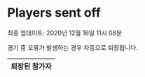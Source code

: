 # Players sent off
최종 업데이트: 2020년 12월 16일 11시 08분


경기 중 오류가 발생하는 경우 자동으로 퇴장됩니다.


| 퇴장된 참가자 |
|:---:|